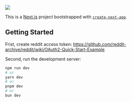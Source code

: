
[![](https://markdown-videos-api.jorgenkh.no/youtube/_jJjjoIhVk4)](https://youtu.be/_jJjjoIhVk4)

This is a [Next.js](https://nextjs.org/) project bootstrapped with [`create-next-app`](https://github.com/vercel/next.js/tree/canary/packages/create-next-app).

## Getting Started

Frist, create reddit access token: https://github.com/reddit-archive/reddit/wiki/OAuth2-Quick-Start-Example

Second, run the development server:

```bash
npm run dev
# or
yarn dev
# or
pnpm dev
# or
bun dev
```
